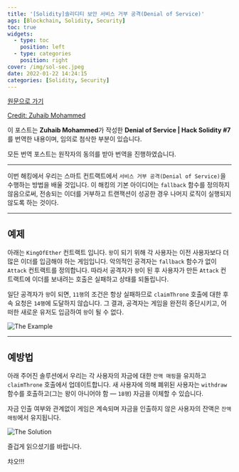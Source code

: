 ```yaml
---
title: '[Solidity]솔리디티 보안 서비스 거부 공격(Denial of Service)'
ags: [Blockchain, Solidity, Security]
toc: true
widgets:
  - type: toc
    position: left
  - type: categories
    position: right
cover: /img/sol-sec.jpeg
date: 2022-01-22 14:24:15
categories: [Solidity, Security]
---
```


</pre>
<!--more-->

<!--more-->

[원문으로 가기](https://coinsbench.com/denial-of-service-hack-solidity-6-2ce2243f41d1)

[Credit: Zuhaib Mohammed](https://zuhaibmd.medium.com/)

이 포스트는 **Zuhaib Mohammed**가 작성한 **Denial of Service | Hack Solidity #7**를 번역한 내용이며, 임의로 첨삭한 부분이 있습니다.

모든 번역 포스트는 원작자의 동의를 받아 번역을 진행하였습니다.

---

이번 해킹에서 우리는 스마트 컨트랙트에서 `서비스 거부 공격(Denial of Service)`을 수행하는 방법을 배울 것입니다. 이 해킹의 기본 아이디어는 `fallback` 함수를 정의하지 않음으로써, 전송되는 이더를 거부하고 트랜잭션이 성공한 경우 나머지 로직이 실행되지 않도록 하는 것이다.

---

## **예제**

아래는 `KingOfEther` 컨트랙트 입니다. `왕`이 되기 위해 각 사용자는 이전 사용자보다 더 많은 이더를 입금해야 하는 게임입니다. 악의적인 공격자는 `fallback` 함수가 없이 `Attack` 컨트랙트를 정의합니다. 따라서 공격자가 `왕`이 된 후 사용자가 만든 `Attack` 컨트랙트에 이더를 보내려는 호출은 실패하고 상태를 되돌립니다.

일단 공격자가 `왕`이 되면, `11행`의 조건은 항상 실패하므로 `claimThrone` 호출에 대한 후속 요청은 `14행`에 도달하지 않습니다. 그 결과, 공격자는 게임을 완전히 중단시키고, 어떠한 새로운 유저도 입금하여 `왕`이 될 수 없다.

![The Example](/img/솔리디티-보안-서비스-거부-공격/1.png?style=centerme)

---

## **예방법**

아래 주어진 솔루션에서 우리는 각 사용자의 자금에 대한 `잔액 매핑`을 유지하고 `claimThrone` 호출에서 업데이트합니다. 새 사용자에 의해 폐위된 사용자는 `withdraw` 함수를 호출하고(그는 왕이 아니어야 함 — `18행`) 자금을 이체할 수 있습니다.

자금 인출 여부와 관계없이 게임은 계속되며 자금을 인출하지 않은 사용자의 잔액은 `잔액 매핑`에서 유지됩니다.

![The Solution](/img/솔리디티-보안-서비스-거부-공격/2.png?style=centerme)


즐겁게 읽으셨기를 바랍니다.

챠오!!!